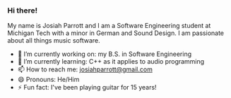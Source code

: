 ### Hi there!
My name is Josiah Parrott and I am a Software Engineering student at Michigan Tech with a minor in German and Sound Design. I am passionate about all things music software. 

- 🔭 I’m currently working on: my B.S. in Software Engineering
- 🌱 I’m currently learning: C++ as it applies to audio programming
- 📫 How to reach me: josiahparrott@gmail.com
- 😄 Pronouns: He/Him
- ⚡ Fun fact: I've been playing guitar for 15 years!
